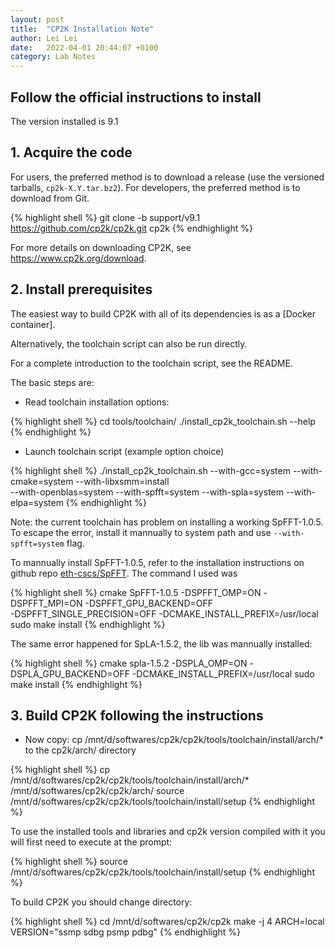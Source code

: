 ```yaml
---
layout: post
title:  "CP2K Installation Note"
author: Lei Lei
date:   2022-04-01 20:44:07 +0100
category: Lab Notes
---
```

## Follow the official instructions to install
The version installed is 9.1

## 1. Acquire the code

For users, the preferred method is to download a release (use the versioned tarballs, `cp2k-X.Y.tar.bz2`). For developers, the preferred method is to download from Git.

{% highlight shell %}
git clone -b support/v9.1 https://github.com/cp2k/cp2k.git cp2k
{% endhighlight %}

For more details on downloading CP2K, see <https://www.cp2k.org/download>.

## 2. Install prerequisites

The easiest way to build CP2K with all of its dependencies is as a [Docker container].

Alternatively, the toolchain script can also be run directly.

For a complete introduction to the toolchain script, see the README.

The basic steps are:

- Read toolchain installation options:

{% highlight shell %}
cd tools/toolchain/
./install_cp2k_toolchain.sh --help
{% endhighlight %}

- Launch toolchain script (example option choice)

{% highlight shell %}
./install_cp2k_toolchain.sh --with-gcc=system --with-cmake=system --with-libxsmm=install \
--with-openblas=system --with-spfft=system --with-spla=system --with-elpa=system
{% endhighlight %}

Note: the current toolchain has problem on installing a working SpFFT-1.0.5. To escape the error, install it mannually to system path and use `--with-spfft=system` flag.

To mannually install SpFFT-1.0.5, refer to the installation instructions on github repo [eth-cscs/SpFFT](https://github.com/eth-cscs/SpFFT). The command I used was

{% highlight shell %}
cmake SpFFT-1.0.5 -DSPFFT_OMP=ON -DSPFFT_MPI=ON -DSPFFT_GPU_BACKEND=OFF \
-DSPFFT_SINGLE_PRECISION=OFF -DCMAKE_INSTALL_PREFIX=/usr/local
sudo make  install
{% endhighlight %}

The same error happened for SpLA-1.5.2, the lib was mannually installed:

{% highlight shell %}
cmake spla-1.5.2 -DSPLA_OMP=ON -DSPLA_GPU_BACKEND=OFF -DCMAKE_INSTALL_PREFIX=/usr/local
sudo make  install
{% endhighlight %}


## 3. Build CP2K following the instructions
- Now copy:
  cp /mnt/d/softwares/cp2k/cp2k/tools/toolchain/install/arch/* to the cp2k/arch/ directory

{% highlight shell %}
cp /mnt/d/softwares/cp2k/cp2k/tools/toolchain/install/arch/* /mnt/d/softwares/cp2k/cp2k/arch/
source /mnt/d/softwares/cp2k/cp2k/tools/toolchain/install/setup
{% endhighlight %}

To use the installed tools and libraries and cp2k version
compiled with it you will first need to execute at the prompt:

{% highlight shell %}
source /mnt/d/softwares/cp2k/cp2k/tools/toolchain/install/setup
{% endhighlight %}

To build CP2K you should change directory:

{% highlight shell %}
cd /mnt/d/softwares/cp2k/cp2k
make -j 4 ARCH=local VERSION="ssmp sdbg psmp pdbg"
{% endhighlight %}